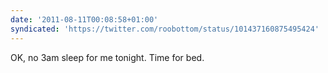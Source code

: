 ```yaml
---
date: '2011-08-11T00:08:58+01:00'
syndicated: 'https://twitter.com/roobottom/status/101437160875495424'
---
```

OK, no 3am sleep for me tonight. Time for bed.
